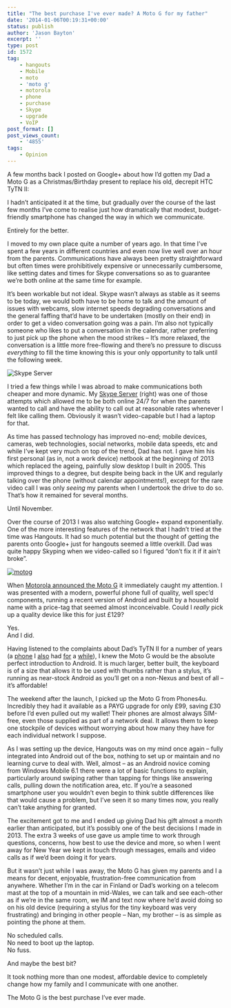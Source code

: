 ```yaml
---
title: "The best purchase I've ever made? A Moto G for my father"
date: '2014-01-06T00:19:31+00:00'
status: publish
author: 'Jason Bayton'
excerpt: ''
type: post
id: 1572
tag:
    - hangouts
    - Mobile
    - moto
    - 'moto g'
    - motorola
    - phone
    - purchase
    - Skype
    - upgrade
    - VoIP
post_format: []
post_views_count:
    - '4855'
tags:
    - Opinion
---
```

A few months back I posted on Google+ about how I’d gotten my Dad a Moto G as a Christmas/Birthday present to replace his old, decrepit HTC TyTN II:

I hadn’t anticipated it at the time, but gradually over the course of the last few months I’ve come to realise just how dramatically that modest, budget-friendly smartphone has changed the way in which we communicate.

Entirely for the better.

I moved to my own place quite a number of years ago. In that time I’ve spent a few years in different countries and even now live well over an hour from the parents. Communications have always been pretty straightforward but often times were prohibitively expensive or unnecessarily cumbersome, like setting dates and times for Skype conversations so as to guarantee we’re both online at the same time for example.

It’s been workable but not ideal. Skype wasn’t always as stable as it seems to be today, we would both have to be home to talk and the amount of issues with webcams, slow internet speeds degrading conversations and the general faffing that’d have to be undertaken (mostly on their end) in order to get a video conversation going was a pain. I’m also not typically someone who likes to put a conversation in the calendar, rather preferring to just pick up the phone when the mood strikes – It’s more relaxed, the conversation is a little more free-flowing and there’s no pressure to discuss *everything* to fill the time knowing this is your only opportunity to talk until the following week.

![Skype Server](https://r2_worker.bayton.workers.dev/uploads/2014/01/IMG_0836Medium-1-225x300.jpg)

I tried a few things while I was abroad to make communications both cheaper and more dynamic. My [Skype Server](/2009/08/skype/ "Skype servers, the permanent free communicator") (right) was one of those attempts which allowed me to be both online 24/7 for when the parents wanted to call and have the ability to call out at reasonable rates whenever I felt like calling them. Obviously it wasn’t video-capable but I had a laptop for that.

As time has passed technology has improved no-end; mobile devices, cameras, web technologies, social networks, mobile data speeds, etc and while I’ve kept very much on top of the trend, Dad has not. I gave him his first personal (as in, not a work device) netbook at the beginning of 2013 which replaced the ageing, painfully slow desktop I built in 2005. This improved things to a degree, but despite being back in the UK and regularly talking over the phone (without calendar appointments!), except for the rare video call I was only *seeing* my parents when I undertook the drive to do so. That’s how it remained for several months.

Until November.

Over the course of 2013 I was also watching Google+ expand exponentially. One of the more interesting features of the network that I hadn’t tried at the time was Hangouts. It had so much potential but the thought of getting the parents onto Google+ just for hangouts seemed a little overkill. Dad was quite happy Skyping when we video-called so I figured “don’t fix it if it ain’t broke”.

[![motog](https://r2_worker.bayton.workers.dev/uploads/2014/01/motog-300x300.jpg)](https://r2_worker.bayton.workers.dev/uploads/2014/01/motog.jpg)

When [Motorola announced the Moto G](https://motorola-blog.blogspot.co.uk/2013/11/introducing-moto-g-exceptional-phone-at.html) it immediately caught my attention. I was presented with a modern, powerful phone full of quality, well spec’d components, running a recent version of Android and built by a household name with a price-tag that seemed almost inconceivable. Could I *really* pick up a quality device like this for just £129?

Yes.  
And I did.

Having listened to the complaints about Dad’s TyTN II for a number of years (a [phone](/2010/04/skype-for-wm-alternatives/ "Skype for WM alternatives") I [also](/2010/08/completing-the-buzz-experience-for-google-maps-mobile/ "Completing the Buzz experience for Google Maps Mobile") had [for](/2010/03/buzz-on-unsupported-mobiles/ "Buzz on unsupported mobiles") a [while](/2010/04/update-buzz-on-windows-mobile/ "Update: Buzz on Windows Mobile")), I knew the Moto G would be the absolute perfect introduction to Android. It is much larger, better built, the keyboard is of a size that allows it to be used with thumbs rather than a stylus, it’s running as near-stock Android as you’ll get on a non-Nexus and best of all – it’s affordable!

The weekend after the launch, I picked up the Moto G from Phones4u. Incredibly they had it available as a PAYG upgrade for only £99, saving £30 before I’d even pulled out my wallet! Their phones are almost always SIM-free, even those supplied as part of a network deal. It allows them to keep one stockpile of devices without worrying about how many they have for each individual network I suppose.

As I was setting up the device, Hangouts was on my mind once again – fully integrated into Android out of the box, nothing to set up or maintain and no learning curve to deal with. Well, almost – as an Android novice coming from Windows Mobile 6.1 there were a lot of basic functions to explain, particularly around swiping rather than tapping for things like answering calls, pulling down the notification area, etc. If you’re a seasoned smartphone user you wouldn’t even begin to think subtle differences like that would cause a problem, but I’ve seen it so many times now, you really can’t take anything for granted.

The excitement got to me and I ended up giving Dad his gift almost a month earlier than anticipated, but it’s possibly one of the best decisions I made in 2013. The extra 3 weeks of use gave us ample time to work through questions, concerns, how best to use the device and more, so when I went away for New Year we kept in touch through messages, emails and video calls as if we’d been doing it for years.

But it wasn’t just while I was away, the Moto G has given my parents and I a means for decent, enjoyable, frustration-free communication from anywhere. Whether I’m in the car in Finland or Dad’s working on a telecom mast at the top of a mountain in mid-Wales, we can talk and see each-other as if we’re in the same room, we IM and text now where he’d avoid doing so on his old device (requiring a stylus for the tiny keyboard was very frustrating) and bringing in other people – Nan, my brother – is as simple as pointing the phone at them.

No scheduled calls.  
No need to boot up the laptop.  
No fuss.

And maybe the best bit?

It took nothing more than one modest, affordable device to completely change how my family and I communicate with one another.

The Moto G is the best purchase I’ve ever made.